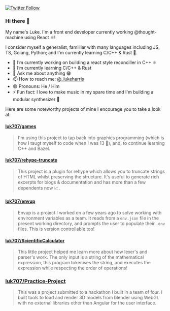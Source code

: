 [![Twitter Follow](https://img.shields.io/twitter/follow/_lukeharris?style=social)](https://twitter.com/_lukeharris)

### Hi there 👋

My name's Luke. I'm a front end developer currently working @thought-machine using React ⚛!

I consider myself a generalist, familliar with many languages including JS, TS, Golang, Python; and I'm currently learning C/C++ & Rust 🦀.

- 🔭 I’m currently working on building a react style reconciller in C++ ⚛
- 🌱 I’m currently learning C/C++ & Rust
- 💬 Ask me about anything 😁
- 📫 How to reach me: [@_lukeharris](https://twitter.com/_lukeharris)
- 😄 Pronouns: He / Him
- ⚡ Fun fact: I love to make music in my spare time and I'm building a modular synthesizer 🎹

Here are some noteworthy projects of mine I encourage you to take a look at:

#### [luk707/games](https://github.com/luk707/games)
> I'm using this project to tap back into graphics programming (which is how I taugt myself to code when I was 13 🐥), and, to continue learning C++ and Bazel.

#### [luk707/rehype-truncate](https://github.com/luk707/rehype-truncate)
> This project is a plugin for rehype which allows you to truncate strings of HTML whilst preserving the structure. It's useful to generate rich excerpts for blogs & documentation and has more than a few dependents now 📈.

#### [luk707/envup](https://github.com/luk707/envup)
> Envup is a project I worked on a few years ago to solve working with environment variables as a team. It reads from a `env.json` file in the present working directory, and prompts the user to populate their `.env` files. This is version controllable too!

#### [luk707/ScientificCalculator](https://github.com/luk707/ScientificCalculator)
> This little project helped me learn more about how lexer's and parser's work. The only input is a string of the mathematical expression, this program tokenises the string, and executes the expression while respecting the order of operations!

### [luk707/Practice-Project](https://github.com/luk707/Practice-Project)
> This was a project submitted to a hackathon I built in a team of four. I built tools to load and render 3D models from blender using WebGL with no external libraries other than Angular for the user interface.
